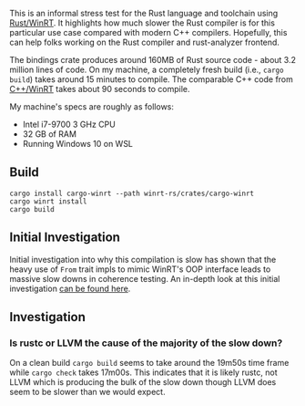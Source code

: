 This is an informal stress test for the Rust language and toolchain using [Rust/WinRT](https://github.com/microsoft/winrt-rs). It highlights how much slower the Rust compiler is for this particular use case compared with modern C++ compilers. Hopefully, this can help folks working on the Rust compiler and rust-analyzer frontend.

The bindings crate produces around 160MB of Rust source code - about 3.2 million lines of code. On my machine, a completely fresh build (i.e., `cargo build`) takes around 15 minutes to compile. The comparable C++ code from [C++/WinRT](https://github.com/microsoft/cppwinrt) takes about 90 seconds to compile.

My machine's specs are roughly as follows:
* Intel i7-9700 3 GHz CPU 
* 32 GB of RAM
* Running Windows 10 on WSL

## Build
```
cargo install cargo-winrt --path winrt-rs/crates/cargo-winrt
cargo winrt install 
cargo build
```

## Initial Investigation

Initial investigation into why this compilation is slow has shown that the heavy use of `From` trait impls to mimic WinRT's OOP interface leads to massive slow downs in coherence testing. An in-depth look at this initial investigation [can be found here](https://gist.github.com/lqd/88119aea556fb90cc9824a5dd4e816df).

## Investigation

### Is rustc or LLVM the cause of the majority of the slow down?

On a clean build `cargo build` seems to take around the 19m50s time frame while `cargo check` takes 17m00s. This indicates that it is likely rustc, not LLVM which is producing the bulk of the slow down though LLVM does seem to be slower than we would expect.
